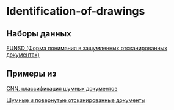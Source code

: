 # Identification-of-drawings

## Наборы данных

[FUNSD (Форма понимания в зашумленных отсканированных документах)](https://guillaumejaume.github.io/FUNSD/index.html)

## Примеры из 

[CNN, классификация шумных документов](https://www.kaggle.com/sthabile/cnn-to-predict-the-rotation-of-noisy-scanned-pages)

[Шумные и повернутые отсканированные документы](https://www.kaggle.com/sthabile/noisy-and-rotated-scanned-documents/code)